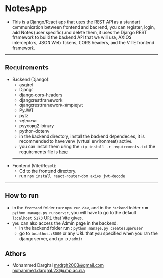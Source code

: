 # NotesApp
- This is a Django/React app that uses the REST API as a standart communication between frontend and backend, you can register, login, add Notes (user specific) and delete them, it uses the Django REST framework to build the backend API that we will use, AXIOS interceptors, JSON Web Tokens, CORS headers, and the VITE frontend framework.
---
## Requirements
- Backend (Django):
  - asgiref
  - Django
  - django-cors-headers
  - djangorestframework
  - djangorestframework-simplejwt
  - PyJWT
  - pytz
  - sqlparse
  - psycopg2-binary
  - python-dotenv
  - in the backend directory, install the backend dependecies, it is recommended to have venv (virtual environment) active.
  - you can install them using the `pip install -r requirements.txt` the requirements file is <a href="https://github.com/Mrdrgh/Django_Pjs/blob/main/NotesApp/backend/backend/requirements.txt">here</a>
  ---
- Frontend (Vite/React):
  - Cd to the frontend directory.
  - run `npm install react-router-dom axios jwt-decode`
---
## How to run
- in the `frontend` folder run: `npm run dev`, and in the `backend` folder run `python manage.py runserver`, you will have to go to the default `localhost:5173` URL that Vite gives.
- you can also access the Admin page in the backend.
  - in the backend folder run : `python manage.py createsuperuser`
  - go to `localhost:8000` or any URL that you specified when you ran the django server, and go to `/admin`

## Athors
- Mohammed Darghal <mrdrgh2003@gmail.com> <mohammed.darghal.23@ump.ac.ma>


